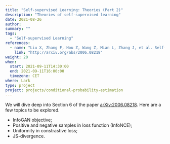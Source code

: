 ```yaml
---
title: "Self-supervised Learning: Theories (Part 2)"
description: "Theories of self-supervised learning"
date: 2021-08-26
author:
summary: ""
tags:
  - "Self-supervised Learning"
references:
  - name: "Liu X, Zhang F, Hou Z, Wang Z, Mian L, Zhang J, et al. Self-supervised Learning: Generative or Contrastive. arXiv [cs.LG]. 2020. Available: http://arxiv.org/abs/2006.08218"
    link: "http://arxiv.org/abs/2006.08218"
weight: 20
when:
  start: 2021-09-11T14:30:00
  end: 2021-09-11T16:00:00
  timezone: CET
where: Lark
type: project
project: projects/conditional-probability-estimation
---
```


We will dive deep into Section 6 of the paper [arXiv:2006.08218](https://arxiv.org/abs/2006.08218). Here are a few topics to be explored.

- InfoGAN objective;
- Positive and negative samples in loss function (InfoNCE);
- Uniformity in constrastive loss;
- JS-divergence.




